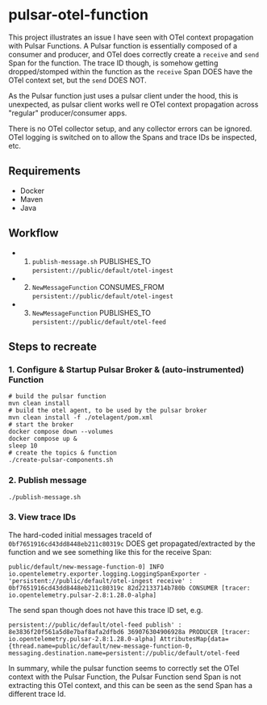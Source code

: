 # pulsar-otel-function

This project illustrates an issue I have seen with OTel context propagation with Pulsar Functions.
A Pulsar function is essentially composed of a consumer and producer, and OTel does correctly create
a `receive` and `send` Span for the function. The trace ID though, is somehow getting dropped/stomped
within the function as the `receive` Span DOES have the OTel context set, but the `send` DOES NOT.

As the Pulsar function just uses a pulsar client under the hood, this is unexpected, as pulsar client works
well re OTel context propagation across "regular" producer/consumer apps.

There is no OTel collector setup, and any collector errors can be ignored. OTel logging is switched on to allow the 
Spans and trace IDs be inspected, etc.

## Requirements

* Docker
* Maven
* Java

## Workflow

*
    1. `publish-message.sh`      PUBLISHES_TO    `persistent://public/default/otel-ingest`
*
    2. `NewMessageFunction`      CONSUMES_FROM   `persistent://public/default/otel-ingest`
*
    3. `NewMessageFunction`      PUBLISHES_TO    `persistent://public/default/otel-feed`

## Steps to recreate

### 1. Configure & Startup Pulsar Broker & (auto-instrumented) Function

```shell 
# build the pulsar function
mvn clean install
# build the otel agent, to be used by the pulsar broker
mvn clean install -f ./otelagent/pom.xml
# start the broker
docker compose down --volumes
docker compose up &
sleep 10
# create the topics & function
./create-pulsar-components.sh
```

### 2. Publish message

```shell 
./publish-message.sh
```

### 3. View trace IDs
The hard-coded initial messages traceId of `0bf7651916cd43dd8448eb211c80319c` DOES get propagated/extracted by the
function and we see something like this for the receive Span:

`public/default/new-message-function-0] INFO io.opentelemetry.exporter.logging.LoggingSpanExporter - 'persistent://public/default/otel-ingest receive' : 0bf7651916cd43dd8448eb211c80319c 82d22133714b780b CONSUMER [tracer: io.opentelemetry.pulsar-2.8:1.28.0-alpha]`

The send span though does not have this trace ID set, e.g.

`persistent://public/default/otel-feed publish' : 8e3836f20f561a5d8e7baf8afa2dfbd6 369076304906928a PRODUCER [tracer: io.opentelemetry.pulsar-2.8:1.28.0-alpha] AttributesMap{data={thread.name=public/default/new-message-function-0, messaging.destination.name=persistent://public/default/otel-feed`

In summary, while the pulsar function seems to correctly set the OTel context with the Pulsar Function, the Pulsar
Function send Span is not extracting this OTel context, and this can be seen as the send Span has a different trace Id.
